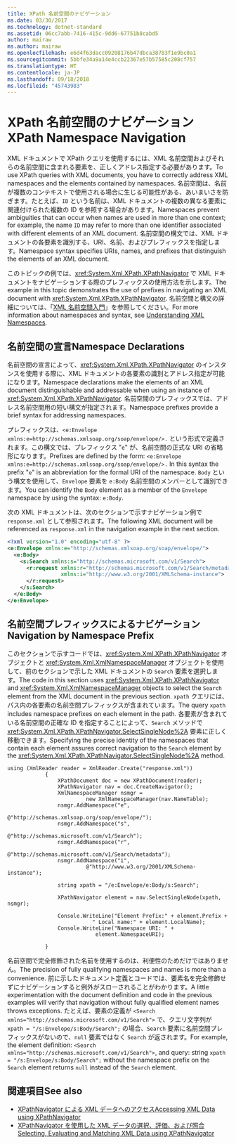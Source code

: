 ```yaml
---
title: XPath 名前空間のナビゲーション
ms.date: 03/30/2017
ms.technology: dotnet-standard
ms.assetid: 06cc7abb-7416-415c-9dd6-67751b8cabd5
author: mairaw
ms.author: mairaw
ms.openlocfilehash: e6d4f63dacc09208176b47dbca38783f1e9bc0a1
ms.sourcegitcommit: 5bbfe34a9a14e4ccb22367e57b57585c208cf757
ms.translationtype: HT
ms.contentlocale: ja-JP
ms.lasthandoff: 09/18/2018
ms.locfileid: "45743983"
---
```

# <a name="xpath-namespace-navigation"></a><span data-ttu-id="0d0b2-102">XPath 名前空間のナビゲーション</span><span class="sxs-lookup"><span data-stu-id="0d0b2-102">XPath Namespace Navigation</span></span>
<span data-ttu-id="0d0b2-103">XML ドキュメントで XPath クエリを使用するには、XML 名前空間およびそれらの名前空間に含まれる要素を、正しくアドレス指定する必要があります。</span><span class="sxs-lookup"><span data-stu-id="0d0b2-103">To use XPath queries with XML documents, you have to correctly address XML namespaces and the elements contained by namespaces.</span></span> <span data-ttu-id="0d0b2-104">名前空間は、名前が複数のコンテキストで使用される場合に生じる可能性がある、あいまいさを防ぎます。たとえば、`ID` という名前は、XML ドキュメントの複数の異なる要素に関連付けられた複数の ID を参照する場合があります。</span><span class="sxs-lookup"><span data-stu-id="0d0b2-104">Namespaces prevent ambiguities that can occur when names are used in more than one context; for example, the name `ID` may refer to more than one identifier associated with different elements of an XML document.</span></span> <span data-ttu-id="0d0b2-105">名前空間の構文では、XML ドキュメントの各要素を識別する、URI、名前、およびプレフィックスを指定します。</span><span class="sxs-lookup"><span data-stu-id="0d0b2-105">Namespace syntax specifies URIs, names, and prefixes that distinguish the elements of an XML document.</span></span>  
  
 <span data-ttu-id="0d0b2-106">このトピックの例では、<xref:System.Xml.XPath.XPathNavigator> で XML ドキュメントをナビゲーションする際のプレフィックスの使用方法を示します。</span><span class="sxs-lookup"><span data-stu-id="0d0b2-106">The example in this topic demonstrates the use of prefixes in navigating an XML document with <xref:System.Xml.XPath.XPathNavigator>.</span></span> <span data-ttu-id="0d0b2-107">名前空間と構文の詳細については、「[XML 名前空間入門](https://msdn.microsoft.com/library/aa468565.aspx)」を参照してください。</span><span class="sxs-lookup"><span data-stu-id="0d0b2-107">For more information about namespaces and syntax, see [Understanding XML Namespaces](https://msdn.microsoft.com/library/aa468565.aspx).</span></span>  
  
## <a name="namespace-declarations"></a><span data-ttu-id="0d0b2-108">名前空間の宣言</span><span class="sxs-lookup"><span data-stu-id="0d0b2-108">Namespace Declarations</span></span>  
 <span data-ttu-id="0d0b2-109">名前空間の宣言によって、<xref:System.Xml.XPath.XPathNavigator> のインスタンスを使用する際に、XML ドキュメントの各要素の識別とアドレス指定が可能になります。</span><span class="sxs-lookup"><span data-stu-id="0d0b2-109">Namespace declarations make the elements of an XML document distinguishable and addressable when using an instance of <xref:System.Xml.XPath.XPathNavigator>.</span></span> <span data-ttu-id="0d0b2-110">名前空間のプレフィックスでは、アドレス名前空間用の短い構文が指定されます。</span><span class="sxs-lookup"><span data-stu-id="0d0b2-110">Namespace prefixes provide a brief syntax for addressing namespaces.</span></span>  
  
 <span data-ttu-id="0d0b2-111">プレフィックスは、`<e:Envelope xmlns:e=http://schemas.xmlsoap.org/soap/envelope/>.` という形式で定義されます。この構文では、プレフィックス "`e`" が、名前空間の正式な URI の省略形になります。</span><span class="sxs-lookup"><span data-stu-id="0d0b2-111">Prefixes are defined by the form: `<e:Envelope xmlns:e=http://schemas.xmlsoap.org/soap/envelope/>.` In this syntax the prefix "`e`" is an abbreviation for the formal URI of the namespace.</span></span> <span data-ttu-id="0d0b2-112">`Body` という構文を使用して、`Envelope` 要素を `e:Body` 名前空間のメンバーとして識別できます。</span><span class="sxs-lookup"><span data-stu-id="0d0b2-112">You can identify the `Body` element as a member of the `Envelope` namespace by using the syntax: `e:Body`.</span></span>  
  
 <span data-ttu-id="0d0b2-113">次の XML ドキュメントは、次のセクションで示すナビゲーション例で `response.xml` として参照されます。</span><span class="sxs-lookup"><span data-stu-id="0d0b2-113">The following XML document will be referenced as `response.xml` in the navigation example in the next section.</span></span>  
  
```xml  
<?xml version="1.0" encoding="utf-8" ?>  
<e:Envelope xmlns:e="http://schemas.xmlsoap.org/soap/envelope/">  
  <e:Body>  
    <s:Search xmlns:s="http://schemas.microsoft.com/v1/Search">  
      <r:request xmlns:r="http://schemas.microsoft.com/v1/Search/metadata"   
                 xmlns:i="http://www.w3.org/2001/XMLSchema-instance">  
      </r:request>  
    </s:Search>  
  </e:Body>  
</e:Envelope>  
```  
  
## <a name="navigation-by-namespace-prefix"></a><span data-ttu-id="0d0b2-114">名前空間プレフィックスによるナビゲーション</span><span class="sxs-lookup"><span data-stu-id="0d0b2-114">Navigation by Namespace Prefix</span></span>  
 <span data-ttu-id="0d0b2-115">このセクションで示すコードでは、<xref:System.Xml.XPath.XPathNavigator> オブジェクトと <xref:System.Xml.XmlNamespaceManager> オブジェクトを使用して、前のセクションで示した XML ドキュメントの `Search` 要素を選択します。</span><span class="sxs-lookup"><span data-stu-id="0d0b2-115">The code in this section uses <xref:System.Xml.XPath.XPathNavigator> and <xref:System.Xml.XmlNamespaceManager> objects to select the `Search` element from the XML document in the previous section.</span></span> <span data-ttu-id="0d0b2-116">`xpath` クエリには、パス内の各要素の名前空間プレフィックスが含まれています。</span><span class="sxs-lookup"><span data-stu-id="0d0b2-116">The query `xpath` includes namespace prefixes on each element in the path.</span></span> <span data-ttu-id="0d0b2-117">各要素が含まれている名前空間の正確な ID を指定することによって、`Search` メソッドで <xref:System.Xml.XPath.XPathNavigator.SelectSingleNode%2A> 要素に正しく移動できます。</span><span class="sxs-lookup"><span data-stu-id="0d0b2-117">Specifying the precise identity of the namespaces that contain each element assures correct navigation to the `Search` element by the <xref:System.Xml.XPath.XPathNavigator.SelectSingleNode%2A> method.</span></span>  
  
```  
using (XmlReader reader = XmlReader.Create("response.xml"))  
            {  
                XPathDocument doc = new XPathDocument(reader);  
                XPathNavigator nav = doc.CreateNavigator();  
                XmlNamespaceManager nsmgr =  
                         new XmlNamespaceManager(nav.NameTable);  
                nsmgr.AddNamespace("e",   
                         @"http://schemas.xmlsoap.org/soap/envelope/");  
                nsmgr.AddNamespace("s",   
                            @"http://schemas.microsoft.com/v1/Search");  
                nsmgr.AddNamespace("r",   
                   @"http://schemas.microsoft.com/v1/Search/metadata");  
                nsmgr.AddNamespace("i",   
                         @"http://www.w3.org/2001/XMLSchema-instance");  
  
                string xpath = "/e:Envelope/e:Body/s:Search";  
  
                XPathNavigator element = nav.SelectSingleNode(xpath, nsmgr);  
  
                Console.WriteLine("Element Prefix:" + element.Prefix +   
                           " Local name:" + element.LocalName);  
                Console.WriteLine("Namespace URI: " +   
                            element.NamespaceURI);  
  
            }  
```  
  
 <span data-ttu-id="0d0b2-118">名前空間で完全修飾された名前を使用するのは、利便性のためだけではありません。</span><span class="sxs-lookup"><span data-stu-id="0d0b2-118">The precision of fully qualifying namespaces and names is more than a convenience.</span></span> <span data-ttu-id="0d0b2-119">前に示したドキュメント定義とコードでは、要素名を完全修飾せずにナビゲーションすると例外がスローされることがわかります。</span><span class="sxs-lookup"><span data-stu-id="0d0b2-119">A little experimentation with the document definition and code in the previous examples will verify that navigation without fully qualified element names throws exceptions.</span></span> <span data-ttu-id="0d0b2-120">たとえば、要素の定義が `<Search xmlns="http://schemas.microsoft.com/v1/Search">` で、クエリ文字列が `xpath = "/s:Envelope/s:Body/Search";` の場合、`Search` 要素に名前空間プレフィックスがないので、`null` 要素ではなく `Search` が返されます。</span><span class="sxs-lookup"><span data-stu-id="0d0b2-120">For example, the element definition: `<Search xmlns="http://schemas.microsoft.com/v1/Search">`, and query: string `xpath = "/s:Envelope/s:Body/Search";` without the namespace prefix on the `Search` element returns `null` instead of the `Search` element.</span></span>  
  
## <a name="see-also"></a><span data-ttu-id="0d0b2-121">関連項目</span><span class="sxs-lookup"><span data-stu-id="0d0b2-121">See also</span></span>

- [<span data-ttu-id="0d0b2-122">XPathNavigator による XML データへのアクセス</span><span class="sxs-lookup"><span data-stu-id="0d0b2-122">Accessing XML Data using XPathNavigator</span></span>](../../../../docs/standard/data/xml/accessing-xml-data-using-xpathnavigator.md)  
- [<span data-ttu-id="0d0b2-123">XPathNavigator を使用した XML データの選択、評価、および照合</span><span class="sxs-lookup"><span data-stu-id="0d0b2-123">Selecting, Evaluating and Matching XML Data using XPathNavigator</span></span>](../../../../docs/standard/data/xml/selecting-evaluating-and-matching-xml-data-using-xpathnavigator.md)
